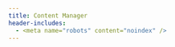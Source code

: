 ```yaml
---
title: Content Manager
header-includes:
  - <meta name="robots" content="noindex" />
---
```

<!-- Include the script that builds the page and powers Decap CMS -->
<script src="https://unpkg.com/decap-cms@^3.0.0/dist/decap-cms.js"></script>
